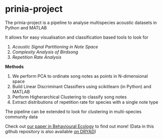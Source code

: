 # prinia-project

The prinia-project is a pipeline to analyse multispecies acoustic datasets in Python and MATLAB

It allows for easy visualisation and classification based tools to look for 
1. _Acoustic Signal Partitioning in Note Space_
2. _Complexity Analysis of Birdsong_
3. _Repetition Rate Analysis_

__Methods__
1. We perform PCA to ordinate song notes as points in N-dimensional space
2. Build Linear Discriminant Classifiers using scikitlearn (in Python) and MATLAB
3. Perform Higherarchical Clustering to classify song notes
4. Extract distributions of repetition rate for species with a single note type

The pipeline can be extended to look for clustering in multi-species community data

Check out [our paper in Behavioural Ecology](https://academic.oup.com/beheco/advance-article/doi/10.1093/beheco/arz216/5702188) to find out more! 
(Data in this github repository is also available [on DRYAD](https://datadryad.org/stash/dataset/doi:10.5061/dryad.7sqv9s4p9))
